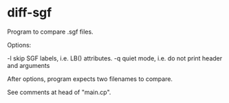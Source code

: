 diff-sgf
========

Program to compare .sgf files.

Options:

-l 
  skip SGF labels, i.e. LB() attributes.
-q
  quiet mode, i.e. do not print header and arguments

After options, program expects two filenames to compare.

See comments at head of "main.cp".
